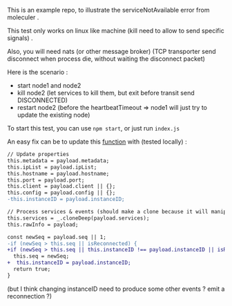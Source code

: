 This is an example repo, to illustrate the serviceNotAvailable error from moleculer .

This test only works on linux like machine (kill need to allow to send specific signals) .

Also, you will need nats (or other message broker) (TCP transporter send disconnect when process die, without waiting the disconnect packet)

Here is the scenario :

-   start node1 and node2
-   kill node2 (let services to kill them, but exit before transit send DISCONNECTED)
-   restart node2 (before the heartbeatTimeout => node1 will just try to update the existing node)

To start this test, you can use `npm start`, or just run `index.js`

An easy fix can be to update this [function](https://github.com/moleculerjs/moleculer/blob/master/src/registry/node.js#L56-L75) with (tested locally) :

```diff 
// Update properties
this.metadata = payload.metadata;
this.ipList = payload.ipList;
this.hostname = payload.hostname;
this.port = payload.port;
this.client = payload.client || {};
this.config = payload.config || {};
-this.instanceID = payload.instanceID;

// Process services & events (should make a clone because it will manipulate the objects (add handlers))
this.services = _.cloneDeep(payload.services);
this.rawInfo = payload;

const newSeq = payload.seq || 1;
-if (newSeq > this.seq || isReconnected) {
+if (newSeq > this.seq || this.instanceID !== payload.instanceID || isReconnected) {
  this.seq = newSeq;
+  this.instanceID = payload.instanceID;
  return true;
}
```

(but I think changing instanceID need to produce some other events ? emit a reconnection ?)
